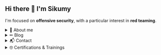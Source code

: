 ## Hi there 👋 I'm Sikumy 

I'm focused on **offensive security**, with a particular interest in **red teaming**.  

<details>
  <summary>👾 About me</summary>
  
<p></p>
  
- I work in offensive security, doing things like red teaming, adversary simulation, and pentesting.
- I write a **cybersecurity blog in Spanish**, where I try to share what I’m learning along the way.
- I like to learn, a lot. I consider it one of my hobbies.
- Outside of tech, I enjoy **skiing** 🎿, **traveling** 🛩, and pretty much any **sport or outdoor activity** 🏐.

</details>

<details>
  <summary>✏ Blog</summary>

<p></p>

<p align="center">
  <a href="https://deephacking.tech" target="_blank">
    <img src="./deephacking_logo.png" alt="Deep Hacking" width="200px" />
  </a>
</p>

A blog where I share offensive security content, mostly in Spanish (for now 🤔). You can visit it here → [deephacking.tech](https://deephacking.tech)

</details>

<details>
  <summary>📬 Contact</summary>

<p></p>

- 📧 Email: [sikumy@deephacking.tech](mailto:sikumy@deephacking.tech)  
- 🐦 Twitter: [@sikumy](https://x.com/sikumy)  
- 💼 LinkedIn: [juanantonio-gonzalez](https://www.linkedin.com/in/juanantonio-gonzalez/)  
- 💬 Discord: [Deep Hacking Discord](https://discord.gg/TVcDmHduAm)

</details>

<details>
  <summary>🤓 Certifications & Trainings</summary>

<p></p>

<p align="center">
  <a href="https://www.credential.net/db1b112a-8757-4249-81cd-16043342b050" target="_blank"><img src="https://api.accredible.com/v1/frontend/credential_website_embed_image/badge/112584819" class="cert" alt='OSEP' width="100px"></a>
  <a href="https://www.credential.net/a4793e00-4033-4c42-9b0d-9d19da03e5e8" target="_blank"><img src="https://api.accredible.com/v1/frontend/credential_website_embed_image/badge/121224372" class="cert" alt='OSWP' width="100px"></a>
  <a href="https://www.credential.net/fbdcd284-5809-4911-88f7-f06a6f3fd30f" target="_blank"><img src="https://api.accredible.com/v1/frontend/credential_website_embed_image/badge/60675849" class="cert" alt='OSCP' width="100px"></a>
  <a href="https://www.credential.net/58d50d68-759a-4527-b474-1717f12118b3" target="_blank"><img src="./cartp.png" class="cert" alt='CARTP' width="100px"></a>
  <a href="https://www.credential.net/1dbd6345-052a-4c58-87ba-17bf56fe7a64" target="_blank"><img src="./crtp.png" class="cert" alt='CRTP' width="100px"></a>
  <a href="https://www.credential.net/3b4cf2d5-e13e-41f3-a340-a42ddb932f2d" target="_blank"><img src="https://api.accredible.com/v1/frontend/credential_website_embed_image/badge/53945034" class="cert" alt='PNPT' width="100px"></a>
  <a href="https://www.credential.net/8a308301-325e-44b3-98ab-9125af5f9f1c" target="_blank"><img src="https://api.accredible.com/v1/frontend/credential_website_embed_image/badge/79626507" class="cert" alt='eWPTX' width="100px"></a>
  <a href="https://www.credential.net/94343b86-14df-4f93-8064-e3610f691292" target="_blank"><img src="https://api.accredible.com/v1/frontend/credential_website_embed_image/badge/79658499" class="cert" alt='eWPT' width="100px"></a>
  <a href="https://www.credential.net/96ccf30f-5487-4da4-9c38-2f0411a00f3b" target="_blank"><img src="https://api.accredible.com/v1/frontend/credential_website_embed_image/badge/79646957" class="cert" alt='eCPPT' width="100px"></a>
  <a href="https://www.credential.net/c476ebc0-bd7c-4e57-979e-8c18f96d4993" target="_blank"><img src="https://api.accredible.com/v1/frontend/credential_website_embed_image/badge/79661189" class="cert" alt='eJPT' width="100px"></a>
  <a href="https://www.credential.net/18c641df-f63e-4b87-a445-f308e202095c" target="_blank"><img src="./cwp.png" class="cert" alt='CWP' width="100px"></a>
</p>

</details>
